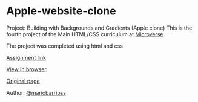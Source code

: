 # Apple-website-clone

Project: Building with Backgrounds and Gradients (Apple clone)
This is the fourth project of the Main HTML/CSS curriculum at [Microverse](https://www.microverse.org/)

The project was completed using html and css

[Assignment link](https://www.theodinproject.com/courses/html5-and-css3/lessons/building-with-backgrounds-and-gradients)

[View in browser](https://rawcdn.githack.com/mariobarrioss/Apple-website-clone/18c1bd53b7d234b490abbf31775070ba8e6c7be2/index.html)

[Original page](https://web.archive.org/web/20140301004610/http://www.apple.com/)

Author:
[@mariobarrioss](https://github.com/mariobarrioss)
